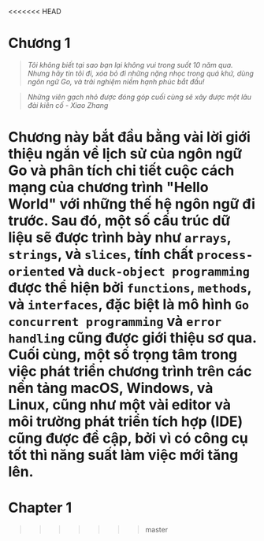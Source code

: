 <<<<<<< HEAD
# Chương 1

>*Tôi không biết tại sao bạn lại không vui trong suốt 10 năm qua. Nhưng hãy tin tôi đi, xóa bỏ đi những nặng nhọc trong quá khứ, dùng ngôn ngữ Go, và trải nghiệm niềm hạnh phúc bắt đầu!*

>*Những viên gạch nhỏ được đóng góp cuối cùng sẽ xây được một lâu đài kiên cố - Xiao Zhang*

Chương này bắt đầu bằng vài lời giới thiệu ngắn về lịch sử của ngôn ngữ Go và phân tích chi tiết cuộc cách mạng của chương trình "Hello World" với những thế hệ ngôn ngữ đi trước. Sau đó, một số cấu trúc dữ liệu sẽ được trình bày như `arrays`, `strings`, và `slices`, tính chất `process-oriented` và `duck-object programming` được thể hiện bởi `functions`, `methods`, và `interfaces`, đặc biệt là mô hình `Go concurrent programming` và `error handling` cũng được giới thiệu sơ qua. Cuối cùng, một số trọng tâm trong việc phát triển chương trình trên các nền tảng macOS, Windows, và Linux, cũng như một vài editor và môi trường phát triển tích hợp (IDE) cũng được đề cập, bởi vì có công cụ tốt thì năng suất làm việc mới tăng lên.
=======
# Chapter 1
>>>>>>> master
